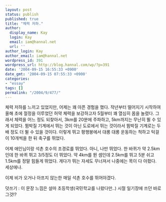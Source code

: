 ```yaml
---
layout: post
status: publish
published: true
title: "체력 저하."
author:
  display_name: Kay
  login: Kay
  email: iam@hannal.net
  url: ''
author_login: Kay
author_email: iam@hannal.net
wordpress_id: 391
wordpress_url: http://blog.hannal.com/wp/?p=391
date: '2004-09-15 16:55:33 +0900'
date_gmt: '2004-09-15 07:55:33 +0900'
categories:
- "essay"
tags: []
permalink: "/2004/9/477/"
---
```

<p>체력 저하를 느끼고 있었지만, 어제는 꽤 아픈 경험을 했다. 작년부터 떨어지기 시작하여 올해 초에 절정을 이루었던 허약 체력을 보강하고자 5월부터 꽤 열심히 몸을 놀렸다. 그래서 체력을 어느 정도 되찾아서, 3km를 20분에 주파하고, 5km까지는 무난히 뛸 수 있게 되었다. 뜀박질 기계에서 뛰는 것이 아닌 도로에서 뛰는 것이라서 뜀박질 기계로는 두 배 정도 더 뛸 수 있을 것이다. 이렇게 뛰고 평행봉에서 대롱 대롱 운동하는 척하고 턱걸이 10개씩을 한 뒤 축구를 뛰었다.</p>
<p>어제 애인님이랑 석촌 호수의 조경로를 뛰었다. 아니, 나만 뛰었다. 한 바퀴가 약 2.5km인데 한 바퀴 뛰고 3/5정도 더 뛰었다. 약 4km를 뛴 셈인데 2.5km를 뛰고 5분 쉬고 1.5km를 정말 힘들게 뛰었다. 게다가 뛰는 자세도 무너져서 나중에는 목이 다 아펐다. 세상에나.</p>
<p>이제 비가 오거나 아프지 않는한 매일 석촌 호수를 뛰어야겠다.</p>
<p>덧쓰기 : 이 문장 느낌은 설마 초등학생(국민학교를 나왔다만..) 시절 일기장에 쓰던 바로 그것!?</p>
